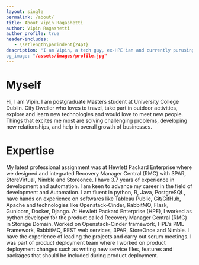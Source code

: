 ```yaml
---
layout: single
permalink: /about/
title: About Vipin Ragashetti
author: Vipin Ragashetti
author_profile: true
header-includes:
   - \setlength\parindent{24pt}
description: "I am Vipin, a tech guy, ex-HPE'ian and currently purusing Masters at University College Dublin.
og_image: "/assets/images/profile.jpg"
---
```


# Myself
Hi, I am Vipin. I am postgraduate Masters student at University College Dublin.
City Dweller who loves to travel, take part in outdoor activities, explore and learn new technologies and would love to meet new people.
Things that excites me most are solving challenging problems, developing new relationships, and help in overall growth of businesses.



# Expertise
My latest professional assignment was at Hewlett Packard Enterprise where we designed and integrated
Recovery Manager Central (RMC) with 3PAR, StoreVirtual, Nimble and Storeonce.
I have 3.7 years of experience in development and automation.
I am keen to advance my career in the field of development and Automation.
I am fluent in python, R, Java, PostgreSQL, have hands on experience on softwares like Tableau Public, Git/GitHub,
Apache and technologies like Openstack-Cinder, RabbitMQ, Flask, Gunicorn, Docker, Django.
At Hewlett Packard Enterprise (HPE), I worked as python developer for the product called Recovery
Manager Central (RMC) in Storage Domain. Worked on Openstack-Cinder framework, HPE’s PML Framework,
RabbitMQ, REST web services, 3PAR, StoreOnce and Nimble. I have the experience of leading the projects and
carry out scrum meetings. I was part of product deployment team where I worked on product deployment changes
such as writing new service files, features and packages that should be included during product deployment.
